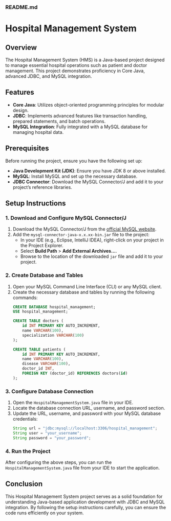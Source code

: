 ### README.md

# Hospital Management System

## Overview
The Hospital Management System (HMS) is a Java-based project designed to manage essential hospital operations such as patient and doctor management. This project demonstrates proficiency in Core Java, advanced JDBC, and MySQL integration.

## Features
- **Core Java**: Utilizes object-oriented programming principles for modular design.
- **JDBC**: Implements advanced features like transaction handling, prepared statements, and batch operations.
- **MySQL Integration**: Fully integrated with a MySQL database for managing hospital data.

## Prerequisites
Before running the project, ensure you have the following set up:
- **Java Development Kit (JDK)**: Ensure you have JDK 8 or above installed.
- **MySQL**: Install MySQL and set up the necessary database.
- **JDBC Connector**: Download the MySQL Connector/J and add it to your project’s reference libraries.

## Setup Instructions

### 1. Download and Configure MySQL Connector/J
1. Download the MySQL Connector/J from the [official MySQL website](https://dev.mysql.com/downloads/connector/j/).
2. Add the `mysql-connector-java-x.x.xx-bin.jar` file to the project:
   - In your IDE (e.g., Eclipse, IntelliJ IDEA), right-click on your project in the Project Explorer.
   - Select **Build Path** > **Add External Archives...**.
   - Browse to the location of the downloaded `jar` file and add it to your project.

### 2. Create Database and Tables
1. Open your MySQL Command Line Interface (CLI) or any MySQL client.
2. Create the necessary database and tables by running the following commands:
   ```sql
   CREATE DATABASE hospital_management;
   USE hospital_management;

   CREATE TABLE doctors (
       id INT PRIMARY KEY AUTO_INCREMENT,
       name VARCHAR(100),
       specialization VARCHAR(100)
   );

   CREATE TABLE patients (
       id INT PRIMARY KEY AUTO_INCREMENT,
       name VARCHAR(100),
       disease VARCHAR(100),
       doctor_id INT,
       FOREIGN KEY (doctor_id) REFERENCES doctors(id)
   );
   ```

### 3. Configure Database Connection
1. Open the `HospitalManagementSystem.java` file in your IDE.
2. Locate the database connection URL, username, and password section.
3. Update the URL, username, and password with your MySQL database credentials:
   ```java
   String url = "jdbc:mysql://localhost:3306/hospital_management";
   String user = "your_username";
   String password = "your_password";
   ```

### 4. Run the Project
After configuring the above steps, you can run the `HospitalManagementSystem.java` file from your IDE to start the application.

## Conclusion
This Hospital Management System project serves as a solid foundation for understanding Java-based application development with JDBC and MySQL integration. By following the setup instructions carefully, you can ensure the code runs efficiently on your system. 
